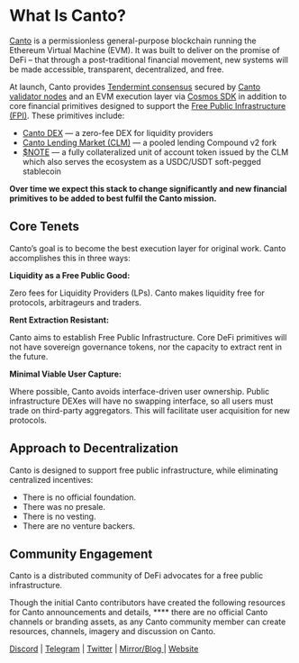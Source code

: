 # What Is Canto?

[Canto](https://canto.io/) is a permissionless general-purpose blockchain running the Ethereum Virtual Machine (EVM). It was built to deliver on the promise of DeFi – that through a post-traditional financial movement, new systems will be made accessible, transparent, decentralized, and free.

At launch, Canto provides [Tendermint consensus](https://docs.tendermint.com/master/introduction/what-is-tendermint.html) secured by [Canto validator nodes](technical-reference/validators/) and an EVM execution layer via [Cosmos SDK](https://v1.cosmos.network/sdk) in addition to core financial primitives designed to support the [Free Public Infrastructure (FPI)](https://canto.gitbook.io/canto/welcome/how-does-canto-work/free-public-infrastructure-fpi). These primitives include:&#x20;

* [Canto DEX](overview/canto-dex-and-lp-interface.md) — a zero-fee DEX for liquidity providers
* [Canto Lending Market (CLM)](overview/canto-lending-market-clm.md) — a pooled lending Compound v2 fork
* [$NOTE](overview/canto-unit-of-account-usdnote.md) — a fully collateralized unit of account token issued by the CLM which also serves the ecosystem as a USDC/USDT soft-pegged stablecoin

**Over time we expect this stack to change significantly and new financial primitives to be added to best fulfil the Canto mission.**

## Core Tenets

Canto’s goal is to become the best execution layer for original work. Canto accomplishes this in three ways:

**Liquidity as a Free Public Good:**

Zero fees for Liquidity Providers (LPs). Canto makes liquidity free for protocols, arbitrageurs and traders.

**Rent Extraction Resistant:**

Canto aims to establish Free Public Infrastructure. Core DeFi primitives will not have sovereign governance tokens, nor the capacity to extract rent in the future.&#x20;

**Minimal Viable User Capture:**

Where possible, Canto avoids interface-driven user ownership. Public infrastructure DEXes will have no swapping interface, so all users must trade on third-party aggregators. This will facilitate user acquisition for new protocols.

## Approach to Decentralization

Canto is designed to support free public infrastructure, while eliminating centralized incentives:

* There is no official foundation.&#x20;
* There was no presale.&#x20;
* There is no vesting.
* There are no venture backers.&#x20;

## Community Engagement

Canto is a distributed community of DeFi advocates for a free public infrastructure.

Though the initial Canto contributors have created the following resources for Canto announcements and details, **** there are no official Canto channels or branding assets, as any Canto community member can create resources, channels, imagery and discussion on Canto.&#x20;

[Discord](https://discord.com/invite/canto) | [Telegram](https://t.me/+AhOzqMpej0ZiN2Ux) | [Twitter](https://twitter.com/cantopublic) | [Mirror/Blog ](https://mirror.xyz/0x4CeD9817cAD891aEFfbF5Fb7DcB6f3c6aEBd4228)| [Website](https://canto.io)
